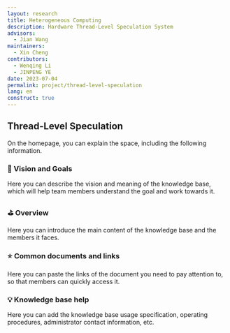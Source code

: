 ```yaml
---
layout: research
title: Heterogeneous Computing
description: Hardware Thread-Level Speculation System
advisors:
  - Jian Wang
maintainers:
  - Xin Cheng
contributors:
  - Wenqing Li
  - JINPENG YE
date: 2023-07-04
permalink: project/thread-level-speculation
lang: en
construct: true
---
```


## Thread-Level Speculation

On the homepage, you can explain the space, including the following information.

### 🎯  Vision and Goals

Here you can describe the vision and meaning of the knowledge base, which will help team members understand the goal and work towards it.

### ⛳️  Overview

Here you can introduce the main content of the knowledge base and the members it faces.

### ⭐️  Common documents and links

Here you can paste the links of the document you need to pay attention to, so that members can quickly access it.

### 💡  Knowledge base help

Here you can add the knowledge base usage specification, operating procedures, administrator contact information, etc.